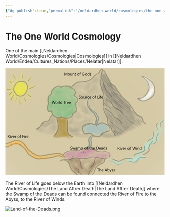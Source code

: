 ```yaml
---
{"dg-publish":true,"permalink":"/neldardhen-world/cosmologies/the-one-world-cosmology/"}
---
```


# The One World Cosmology
One of the main [[Neldardhen World/Cosmologies/Cosmologies\|Cosmologies]] in [[Neldardhen World/Endëa/Cultures_Nations/Places/Nelatar\|Nelatar]].

![nelatar-one-world-cosmology-text.png](/img/user/Images/Cosmologies/nelatar-one-world-cosmology-text.png)

The River of Life goes below the Earth into  [[Neldardhen World/Cosmologies/The Land Aftrer Death\|The Land Aftrer Death]] where the Swamp of the Deads can be found connected the River of Fire to the Abyss, to the River of Winds.

![Land-of-the-Deads.png](/img/user/Neldardhen%20World/Maps/Land-of-the-Deads.png)